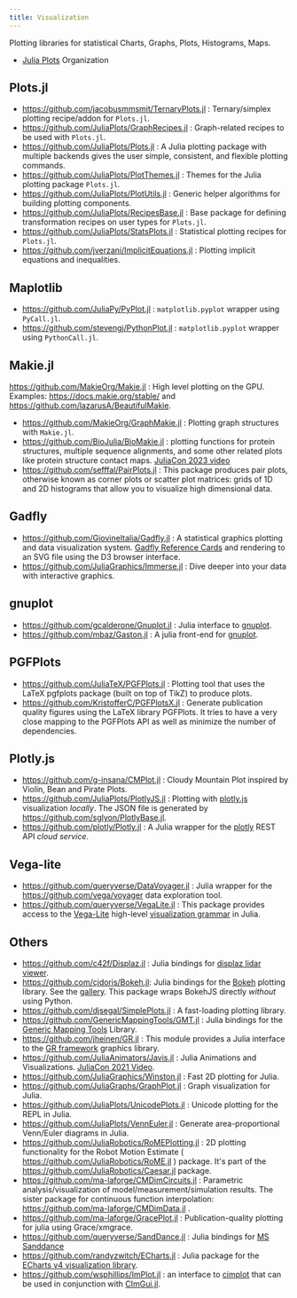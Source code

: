 ```yaml
---
title: Visualization
---
```


Plotting libraries for statistical Charts, Graphs, Plots, Histograms, Maps.

- [Julia Plots](https://github.com/JuliaPlots) Organization

## Plots.jl

- https://github.com/jacobusmmsmit/TernaryPlots.jl : Ternary/simplex plotting recipe/addon for `Plots.jl`.
- https://github.com/JuliaPlots/GraphRecipes.jl : Graph-related recipes to be used with `Plots.jl`.
- https://github.com/JuliaPlots/Plots.jl : A Julia plotting package with multiple backends gives the user simple, consistent, and flexible plotting commands.
- https://github.com/JuliaPlots/PlotThemes.jl : Themes for the Julia plotting package `Plots.jl`.
- https://github.com/JuliaPlots/PlotUtils.jl : Generic helper algorithms for building plotting components.
- https://github.com/JuliaPlots/RecipesBase.jl : Base package for defining transformation recipes on user types for `Plots.jl`.
- https://github.com/JuliaPlots/StatsPlots.jl : Statistical plotting recipes for `Plots.jl`.
- https://github.com/jverzani/ImplicitEquations.jl : Plotting implicit equations and inequalities.

## Maplotlib

- https://github.com/JuliaPy/PyPlot.jl : `matplotlib.pyplot` wrapper using `PyCall.jl`.
- https://github.com/stevengj/PythonPlot.jl : `matplotlib.pyplot` wrapper using `PythonCall.jl`.

## Makie.jl

https://github.com/MakieOrg/Makie.jl : High level plotting on the GPU. Examples: https://docs.makie.org/stable/ and https://github.com/lazarusA/BeautifulMakie.

- https://github.com/MakieOrg/GraphMakie.jl : Plotting graph structures with `Makie.jl`.
- https://github.com/BioJulia/BioMakie.jl : plotting functions for protein structures, multiple sequence alignments, and some other related plots like protein structure contact maps. [JuliaCon 2023 video](https://www.youtube.com/watch?v=-C7Zbh6UTgk)
- https://github.com/sefffal/PairPlots.jl : This package produces pair plots, otherwise known as corner plots or scatter plot matrices: grids of 1D and 2D histograms that allow you to visualize high dimensional data.

## Gadfly

- https://github.com/GiovineItalia/Gadfly.jl : A statistical graphics plotting and data visualization system. [Gadfly Reference Cards](https://github.com/john9631/JuliaDocs) and rendering to an SVG file using the D3 browser interface.
- https://github.com/JuliaGraphics/Immerse.jl : Dive deeper into your data with interactive graphics.

## gnuplot

- https://github.com/gcalderone/Gnuplot.jl : Julia interface to [gnuplot](http://gnuplot.sourceforge.net/).
- https://github.com/mbaz/Gaston.jl : A julia front-end for [gnuplot](http://gnuplot.info/).

## PGFPlots

- https://github.com/JuliaTeX/PGFPlots.jl : Plotting tool that uses the LaTeX pgfplots package (built on top of TikZ) to produce plots.
- https://github.com/KristofferC/PGFPlotsX.jl : Generate publication quality figures using the LaTeX library PGFPlots. It tries to have a very close mapping to the PGFPlots API as well as minimize the number of dependencies.

## Plotly.js

- https://github.com/g-insana/CMPlot.jl : Cloudy Mountain Plot inspired by Violin, Bean and Pirate Plots.
- https://github.com/JuliaPlots/PlotlyJS.jl : Plotting with [plotly.js](https://plot.ly/javascript) visualization *locally*. The JSON file is generated by https://github.com/sglyon/PlotlyBase.jl.
- https://github.com/plotly/Plotly.jl : A Julia wrapper for the [plotly](https://plotly.com/) REST API *cloud service*.

## Vega-lite

- https://github.com/queryverse/DataVoyager.jl : Julia wrapper for the https://github.com/vega/voyager data exploration tool.
- https://github.com/queryverse/VegaLite.jl : This package provides access to the [Vega-Lite](https://vega.github.io/vega-lite/) high-level [visualization grammar](http://vega.github.io/vega-lite/) in Julia.

## Others

- https://github.com/c42f/Displaz.jl : Julia bindings for [displaz lidar viewer](http://c42f.github.io/displaz).
- https://github.com/cjdoris/Bokeh.jl: Julia bindings for the [Bokeh](https://bokeh.org/) plotting library. See the [gallery](https://cjdoris.github.io/Bokeh.jl/stable/gallery). This package wraps BokehJS directly *without* using Python.
- https://github.com/djsegal/SimplePlots.jl : A fast-loading plotting library.
- https://github.com/GenericMappingTools/GMT.jl : Julia bindings for the [Generic Mapping Tools](https://github.com/GenericMappingTools/gmt) Library.
- https://github.com/jheinen/GR.jl : This module provides a Julia interface to the [GR framework](https://gr-framework.org/) graphics library.
- https://github.com/JuliaAnimators/Javis.jl : Julia Animations and Visualizations. [JuliaCon 2021 Video](https://youtu.be/ckvsc6ukdOc).
- https://github.com/JuliaGraphics/Winston.jl : Fast 2D plotting for Julia.
- https://github.com/JuliaGraphs/GraphPlot.jl : Graph visualization for Julia.
- https://github.com/JuliaPlots/UnicodePlots.jl : Unicode plotting for the REPL in Julia.
- https://github.com/JuliaPlots/VennEuler.jl : Generate area-proportional Venn/Euler diagrams in Julia.
- https://github.com/JuliaRobotics/RoMEPlotting.jl : 2D plotting functionality for the Robot Motion Estimate ( https://github.com/JuliaRobotics/RoME.jl ) package. It's part of the https://github.com/JuliaRobotics/Caesar.jl package.
- https://github.com/ma-laforge/CMDimCircuits.jl : Parametric analysis/visualization of model/measurement/simulation results. The sister package for continuous function interpolation: https://github.com/ma-laforge/CMDimData.jl .
- https://github.com/ma-laforge/GracePlot.jl : Publication-quality plotting for julia using Grace/xmgrace.
- https://github.com/queryverse/SandDance.jl : Julia bindings for [MS Sanddance](https://microsoft.github.io/SandDance/)
- https://github.com/randyzwitch/ECharts.jl : Julia package for the [ECharts v4 visualization library](https://echarts.apache.org/zh/download.html).
- https://github.com/wsphillips/ImPlot.jl : an interface to [cimplot](https://github.com/cimgui/cimplot) that can be used in conjunction with [CImGui.jl](https://github.com/Gnimuc/CImGui.jl).
